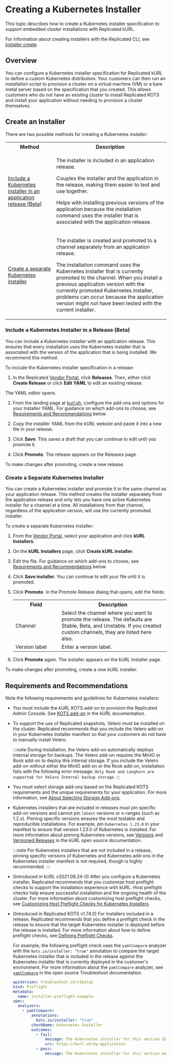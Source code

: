 # Creating a Kubernetes Installer

This topic describes how to create a Kubernetes installer specification to support embedded cluster installations with Replicated kURL.

For information about creating installers with the Replicated CLI, see [installer create](/reference/replicated-cli-installer-create).

## Overview

You can configure a Kubernetes installer specification for Replicated kURL to define a custom Kubernetes distribution. Your customers can then run an installation script to provision a cluster on a virtual machine (VM) or a bare metal server based on the specification that you created. This allows customers who do not have an existing cluster to install Replicated KOTS and install your application without needing to provision a cluster themselves.

## Create an Installer

There are two possible methods for creating a Kubernetes installer:

<table>
  <tr>
    <th width="30%">Method</th>
    <th width="70%">Description</th>
  </tr>
  <tr>
    <td><a href="packaging-embedded-kubernetes#include-a-kubernetes-installer-in-a-release-beta">Include a Kubernetes installer in an application release (Beta)</a></td>
    <td><p>The installer is included in an application release.</p><p>Couples the installer and the application in the release, making them easier to test and use together.</p><p>Helps with installing previous versions of the application because the installation command uses the installer that is associated with the application release.</p></td>
  </tr>
  <tr>
    <td><a href="packaging-embedded-kubernetes#create-a-separate-kubernetes-installer">Create a separate Kubernetes installer</a></td>
    <td><p>The installer is created and promoted to a channel separately from an application release.</p><p> The installation command uses the Kubernetes installer that is currently promoted to the channel. When you install a previous application version with the currently promoted Kubernetes installer, problems can occur because the application version might not have been tested with the current installer.</p></td>
  </tr>
</table>

### Include a Kubernetes Installer in a Release (Beta)

You can include a Kubernetes installer with an application release. This ensures that every installation uses the Kubernetes installer that is associated with the version of the application that is being installed. We recommend this method.

To include the Kubernetes installer specification in a release:

1. In the Replicated [Vendor Portal](https://vendor.replicated.com), click **Releases**. Then, either click **Create Release** or click **Edit YAML** to edit an existing release.

  The YAML editor opens.

1. From the landing page at [kurl.sh](https://kurl.sh/), configure the add-ons and options for your Installer YAML. For guidance on which add-ons to choose, see [Requirements and Recommendations](#requirements-and-recommendations) below.

1. Copy the installer YAML from the kURL website and paste it into a new file in your release.

1. Click **Save**. This saves a draft that you can continue to edit until you promote it.

1. Click **Promote**. The release appears on the Releases page.

  To make changes after promoting, create a new release.

### Create a Separate Kubernetes Installer

You can create a Kubernetes installer and promote it to the same channel as your application release. This method creates the installer separately from the application release and only lets you have one active Kubernetes installer for a channel at a time. All installations from that channel, regardless of the application version, will use the currently promoted installer.

To create a separate Kubernetes installer:

1. From the [Vendor Portal](https://vendor.replicated.com), select your application and click **kURL Installers**.

1. On the **kURL Installers** page, click **Create kURL installer**.

1. Edit the file. For guidance on which add-ons to choose, see [Requirements and Recommendations](#requirements-and-recommendations) below.

1. Click **Save installer**. You can continue to edit your file until it is promoted.

1. Click **Promote**. In the Promote Release dialog that opens, edit the fields:

    <table>
      <tr>
        <th width="30%">Field</th>
        <th width="70%">Description</th>
      </tr>
      <tr>
        <td>Channel</td>
        <td>Select the channel where you want to promote the release. The defaults are Stable, Beta, and Unstable. If you created custom channels, they are listed here also.</td>
      </tr>
      <tr>
        <td>Version label</td>
        <td>Enter a version label.</td>
      </tr>
    </table>

1. Click **Promote** again. The installer appears on the kURL Installer page.

  To make changes after promoting, create a new kURL installer.

## Requirements and Recommendations

Note the following requirements and guidelines for Kubernetes installers:

- You must include the kURL KOTS add-on to provision the Replicated Admin Console. See [KOTS add-on](https://kurl.sh/docs/add-ons/kotsadm) in the kURL documentation.

- To support the use of Replicated snapshots, Velero must be installed on the cluster. Replicated recommends that you include the Velero add-on in your Kubernetes installer manifest so that your customers do not have to manually install Velero.

  :::note
  During installation, the Velero add-on automatically deploys internal storage for backups. The Velero add-on requires the MinIO or Rook add-on to deploy this internal storage. If you include the Velero add-on without either the MinIO add-on or the Rook add-on, installation fails with the following error message: `Only Rook and Longhorn are supported for Velero Internal backup storage`.
  :::

- You must select storage add-ons based on the Replicated KOTS requirements and the unique requirements for your application. For more information, see [About Selecting Storage Add-ons](packaging-installer-storage).

- Kubernetes installers that are included in releases must pin specific add-on versions and cannot pin `latest` versions or x-ranges (such as 1.2.x). Pinning specific versions ensures the most testable and reproducible installations. For example, pin `Kubernetes 1.23.0` in your manifest to ensure that version 1.23.0 of Kubernetes is installed. For more information about pinning Kubernetes versions, see [Versions](https://kurl.sh/docs/create-installer/#versions) and [Versioned Releases](https://kurl.sh/docs/install-with-kurl/#versioned-releases) in the kURL open source documentation.

  :::note
  For Kubernetes installers that are _not_ included in a release, pinning specific versions of Kubernetes and Kubernetes add-ons in the Kubernetes installer manifest is not required, though is highly recommended.
  :::

- (Introduced in kURL v2021.09.24-0) After you configure a Kubernetes installer, Replicated recommends that you customize host preflight checks to support the installation experience with kURL. Host preflight checks help ensure successful installation and the ongoing health of the cluster. For more information about customizing host preflight checks, see [Customizing Host Preflight Checks for Kubernetes Installers](preflight-host-preflights).

- (Introduced in Replicated KOTS v1.74.0) For Installers included in a release, Replicated recommends that you define a preflight check in the release to ensure that the target Kubernetes installer is deployed before the release is installed. For more information about how to define preflight checks, see [Defining Preflight Checks](preflight-defining).
   
   For example, the following preflight check uses the `yamlCompare` analyzer with the `kots.io/installer: "true"` annotation to compare the target Kubernetes installer that is included in the release against the Kubernetes installer that is currently deployed in the customer's environment. For more information about the `yamlCompare` analyzer, see [`yamlCompare`](https://troubleshoot.sh/docs/analyze/yaml-compare/) in the open source Troubleshoot documentation.

    ```yaml
    apiVersion: troubleshoot.sh/v1beta2
    kind: Preflight
    metadata:
      name: installer-preflight-example
    spec:
      analyzers:
        - yamlCompare:
            annotations:
              kots.io/installer: "true"
            checkName: Kubernetes Installer
            outcomes:
              - fail:
                  message: The Kubernetes installer for this version differs from what you have installed. It is recommended that you run the updated Kubernetes installer before deploying this version.
                  uri: https://kurl.sh/my-application
              - pass:
                  message: The Kubernetes installer for this version matches what is currently installed.
    ```

    